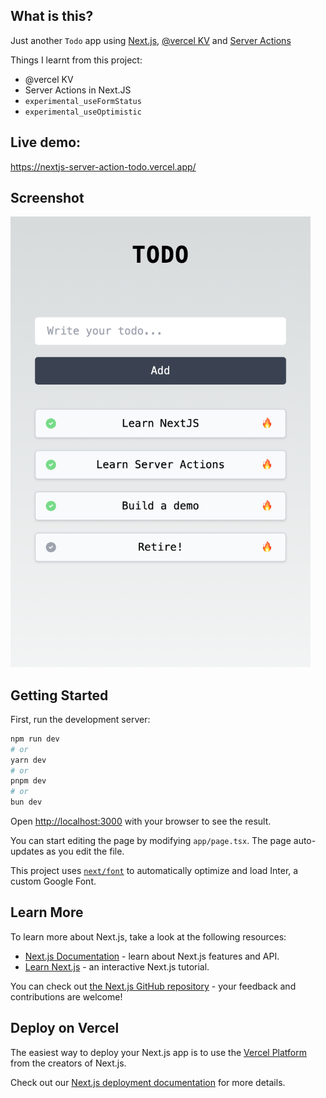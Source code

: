 ## What is this?

Just another `Todo` app using [Next.js](https://nextjs.org/), [@vercel KV](https://vercel.com/docs/storage/vercel-kv/quickstart) and [Server Actions](https://nextjs.org/docs/app/api-reference/functions/server-actions)


Things I learnt from this project:
- @vercel KV
- Server Actions in Next.JS
- `experimental_useFormStatus`
- `experimental_useOptimistic`


## Live demo:
https://nextjs-server-action-todo.vercel.app/


## Screenshot
<img src="./screenshot.png" alt="screenshot" width="480px">



## Getting Started

First, run the development server:

```bash
npm run dev
# or
yarn dev
# or
pnpm dev
# or
bun dev
```

Open [http://localhost:3000](http://localhost:3000) with your browser to see the result.

You can start editing the page by modifying `app/page.tsx`. The page auto-updates as you edit the file.

This project uses [`next/font`](https://nextjs.org/docs/basic-features/font-optimization) to automatically optimize and load Inter, a custom Google Font.

## Learn More

To learn more about Next.js, take a look at the following resources:

- [Next.js Documentation](https://nextjs.org/docs) - learn about Next.js features and API.
- [Learn Next.js](https://nextjs.org/learn) - an interactive Next.js tutorial.

You can check out [the Next.js GitHub repository](https://github.com/vercel/next.js/) - your feedback and contributions are welcome!

## Deploy on Vercel

The easiest way to deploy your Next.js app is to use the [Vercel Platform](https://vercel.com/new?utm_medium=default-template&filter=next.js&utm_source=create-next-app&utm_campaign=create-next-app-readme) from the creators of Next.js.

Check out our [Next.js deployment documentation](https://nextjs.org/docs/deployment) for more details.
